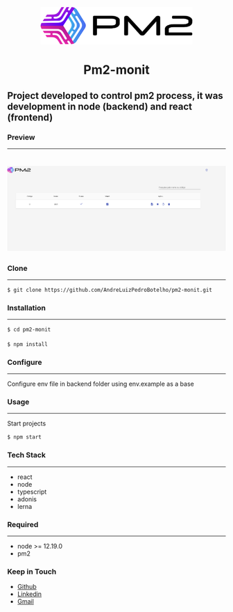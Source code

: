 <div align="center">
  <img alt="Logo" title="#Logo" width="350" src="./logo.png" />
  <h1 align="center">Pm2-monit</h1> 
</div>


## Project developed to control pm2 process, it was development in node (backend) and react (frontend)


### Preview
---

<h1 align="center">

  <img alt="Preview" title="#Preview" src="./preview.png" />

</h1>

### Clone

---

```sh
$ git clone https://github.com/AndreLuizPedroBotelho/pm2-monit.git
```

### Installation

---

```sh
$ cd pm2-monit

$ npm install
```

### Configure

---

Configure env file in backend folder using env.example as a base

### Usage

---

Start projects

```sh
$ npm start
```

### Tech Stack
---

- react 
- node
- typescript
- adonis
- lerna


### Required

---

- node >= 12.19.0 
- pm2


### Keep in Touch

- [Github](https://github.com/AndreLuizPedroBotelho)
- [Linkedin](https://www.linkedin.com/in/andr%C3%A9-luiz-pedro-botelho/)
- [Gmail](andrepedrobotelho@gmail.com)


